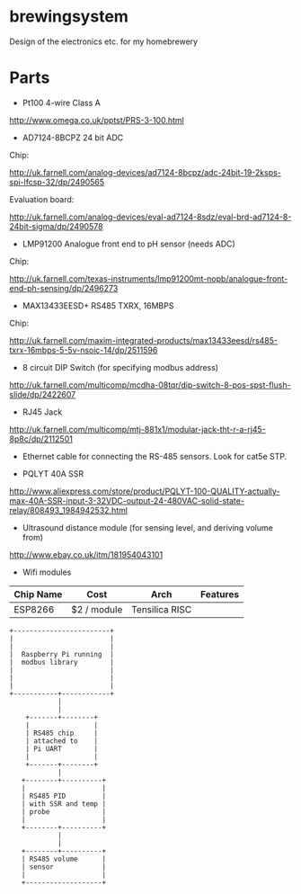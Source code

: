 # brewingsystem
Design of the electronics etc. for my homebrewery

# Parts

* Pt100 4-wire Class A

http://www.omega.co.uk/pptst/PRS-3-100.html

* AD7124-8BCPZ 24 bit ADC

Chip: 

http://uk.farnell.com/analog-devices/ad7124-8bcpz/adc-24bit-19-2ksps-spi-lfcsp-32/dp/2490565 

Evaluation board: 

http://uk.farnell.com/analog-devices/eval-ad7124-8sdz/eval-brd-ad7124-8-24bit-sigma/dp/2490578

* LMP91200 Analogue front end to pH sensor (needs ADC)

Chip:

http://uk.farnell.com/texas-instruments/lmp91200mt-nopb/analogue-front-end-ph-sensing/dp/2496273

* MAX13433EESD+ RS485 TXRX, 16MBPS

Chip:

http://uk.farnell.com/maxim-integrated-products/max13433eesd/rs485-txrx-16mbps-5-5v-nsoic-14/dp/2511596

* 8 circuit DIP Switch (for specifying modbus address)

http://uk.farnell.com/multicomp/mcdha-08tqr/dip-switch-8-pos-spst-flush-slide/dp/2422607

* RJ45 Jack

http://uk.farnell.com/multicomp/mtj-881x1/modular-jack-tht-r-a-rj45-8p8c/dp/2112501

* Ethernet cable for connecting the RS-485 sensors.  Look for cat5e STP.

* PQLYT 40A SSR

http://www.aliexpress.com/store/product/PQLYT-100-QUALITY-actually-max-40A-SSR-input-3-32VDC-output-24-480VAC-solid-state-relay/808493_1984942532.html

* Ultrasound distance module (for sensing level, and deriving volume from) 

http://www.ebay.co.uk/itm/181954043101




* Wifi modules 

| Chip Name     | Cost          | Arch 	         | Features   |
| ------------- | ------------- | -------------- | ---------- |
| ESP8266       | $2 / module   | Tensilica RISC |            | 


```
+------------------------+
|                        |
|                        |
|  Raspberry Pi running  |
|  modbus library        |
|                        |
|                        |
|                        |
+-----------+------------+
            |
            |
    +-------+--------+
    |                |
    | RS485 chip     |
    | attached to    |
    | Pi UART        |
    |                |
    +-------+--------+
            |
   +--------+----------+
   |                   |
   | RS485 PID         |
   | with SSR and temp |
   | probe             |
   |                   |
   +--------+----------+
            |
            |
   +--------+----------+
   | RS485 volume      |
   | sensor            |
   |                   |
   +-------------------+

``` 

